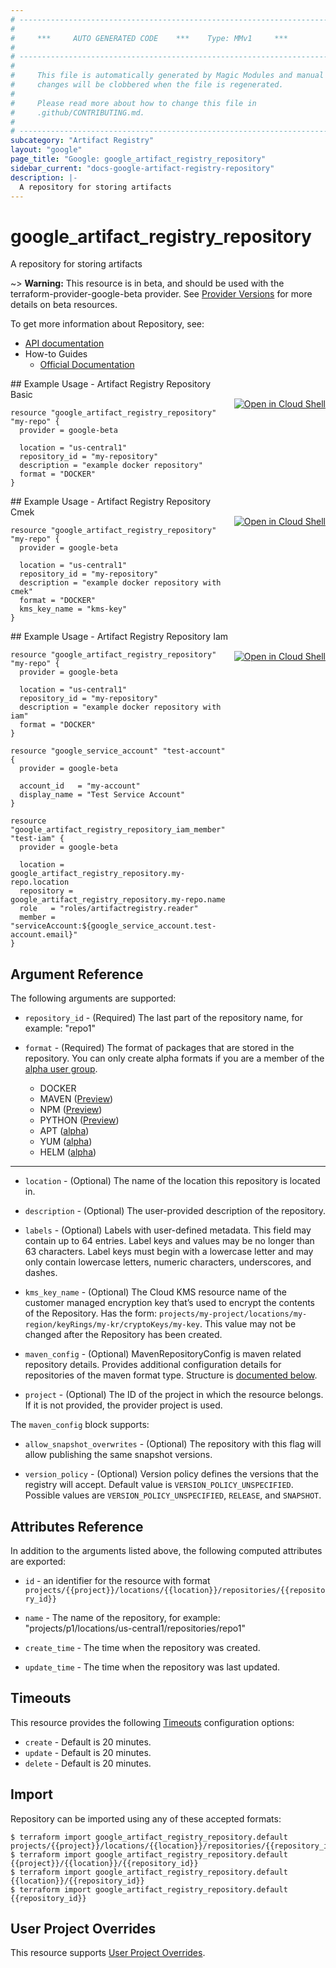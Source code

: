 ```yaml
---
# ----------------------------------------------------------------------------
#
#     ***     AUTO GENERATED CODE    ***    Type: MMv1     ***
#
# ----------------------------------------------------------------------------
#
#     This file is automatically generated by Magic Modules and manual
#     changes will be clobbered when the file is regenerated.
#
#     Please read more about how to change this file in
#     .github/CONTRIBUTING.md.
#
# ----------------------------------------------------------------------------
subcategory: "Artifact Registry"
layout: "google"
page_title: "Google: google_artifact_registry_repository"
sidebar_current: "docs-google-artifact-registry-repository"
description: |-
  A repository for storing artifacts
---
```


# google\_artifact\_registry\_repository

A repository for storing artifacts

~> **Warning:** This resource is in beta, and should be used with the terraform-provider-google-beta provider.
See [Provider Versions](https://terraform.io/docs/providers/google/guides/provider_versions.html) for more details on beta resources.

To get more information about Repository, see:

* [API documentation](https://cloud.google.com/artifact-registry/docs/reference/rest/v1beta2/projects.locations.repositories)
* How-to Guides
    * [Official Documentation](https://cloud.google.com/artifact-registry/docs/overview)

<div class = "oics-button" style="float: right; margin: 0 0 -15px">
  <a href="https://console.cloud.google.com/cloudshell/open?cloudshell_git_repo=https%3A%2F%2Fgithub.com%2Fterraform-google-modules%2Fdocs-examples.git&cloudshell_working_dir=artifact_registry_repository_basic&cloudshell_image=gcr.io%2Fgraphite-cloud-shell-images%2Fterraform%3Alatest&open_in_editor=main.tf&cloudshell_print=.%2Fmotd&cloudshell_tutorial=.%2Ftutorial.md" target="_blank">
    <img alt="Open in Cloud Shell" src="//gstatic.com/cloudssh/images/open-btn.svg" style="max-height: 44px; margin: 32px auto; max-width: 100%;">
  </a>
</div>
## Example Usage - Artifact Registry Repository Basic


```hcl
resource "google_artifact_registry_repository" "my-repo" {
  provider = google-beta

  location = "us-central1"
  repository_id = "my-repository"
  description = "example docker repository"
  format = "DOCKER"
}
```
<div class = "oics-button" style="float: right; margin: 0 0 -15px">
  <a href="https://console.cloud.google.com/cloudshell/open?cloudshell_git_repo=https%3A%2F%2Fgithub.com%2Fterraform-google-modules%2Fdocs-examples.git&cloudshell_working_dir=artifact_registry_repository_cmek&cloudshell_image=gcr.io%2Fgraphite-cloud-shell-images%2Fterraform%3Alatest&open_in_editor=main.tf&cloudshell_print=.%2Fmotd&cloudshell_tutorial=.%2Ftutorial.md" target="_blank">
    <img alt="Open in Cloud Shell" src="//gstatic.com/cloudssh/images/open-btn.svg" style="max-height: 44px; margin: 32px auto; max-width: 100%;">
  </a>
</div>
## Example Usage - Artifact Registry Repository Cmek


```hcl
resource "google_artifact_registry_repository" "my-repo" {
  provider = google-beta

  location = "us-central1"
  repository_id = "my-repository"
  description = "example docker repository with cmek"
  format = "DOCKER"
  kms_key_name = "kms-key"
}
```
<div class = "oics-button" style="float: right; margin: 0 0 -15px">
  <a href="https://console.cloud.google.com/cloudshell/open?cloudshell_git_repo=https%3A%2F%2Fgithub.com%2Fterraform-google-modules%2Fdocs-examples.git&cloudshell_working_dir=artifact_registry_repository_iam&cloudshell_image=gcr.io%2Fgraphite-cloud-shell-images%2Fterraform%3Alatest&open_in_editor=main.tf&cloudshell_print=.%2Fmotd&cloudshell_tutorial=.%2Ftutorial.md" target="_blank">
    <img alt="Open in Cloud Shell" src="//gstatic.com/cloudssh/images/open-btn.svg" style="max-height: 44px; margin: 32px auto; max-width: 100%;">
  </a>
</div>
## Example Usage - Artifact Registry Repository Iam


```hcl
resource "google_artifact_registry_repository" "my-repo" {
  provider = google-beta

  location = "us-central1"
  repository_id = "my-repository"
  description = "example docker repository with iam"
  format = "DOCKER"
}

resource "google_service_account" "test-account" {
  provider = google-beta

  account_id   = "my-account"
  display_name = "Test Service Account"
}

resource "google_artifact_registry_repository_iam_member" "test-iam" {
  provider = google-beta

  location = google_artifact_registry_repository.my-repo.location
  repository = google_artifact_registry_repository.my-repo.name
  role   = "roles/artifactregistry.reader"
  member = "serviceAccount:${google_service_account.test-account.email}"
}
```

## Argument Reference

The following arguments are supported:


* `repository_id` -
  (Required)
  The last part of the repository name, for example:
  "repo1"

* `format` -
  (Required)
  The format of packages that are stored in the repository. You can only create
  alpha formats if you are a member of the [alpha user group](https://cloud.google.com/artifact-registry/docs/supported-formats#alpha-access).
  - DOCKER
  - MAVEN ([Preview](https://cloud.google.com/products#product-launch-stages))
  - NPM ([Preview](https://cloud.google.com/products#product-launch-stages))
  - PYTHON ([Preview](https://cloud.google.com/products#product-launch-stages))
  - APT ([alpha](https://cloud.google.com/products#product-launch-stages))
  - YUM ([alpha](https://cloud.google.com/products#product-launch-stages))
  - HELM ([alpha](https://cloud.google.com/products#product-launch-stages))


- - -


* `location` -
  (Optional)
  The name of the location this repository is located in.

* `description` -
  (Optional)
  The user-provided description of the repository.

* `labels` -
  (Optional)
  Labels with user-defined metadata.
  This field may contain up to 64 entries. Label keys and values may be no
  longer than 63 characters. Label keys must begin with a lowercase letter
  and may only contain lowercase letters, numeric characters, underscores,
  and dashes.

* `kms_key_name` -
  (Optional)
  The Cloud KMS resource name of the customer managed encryption key that’s
  used to encrypt the contents of the Repository. Has the form:
  `projects/my-project/locations/my-region/keyRings/my-kr/cryptoKeys/my-key`.
  This value may not be changed after the Repository has been created.

* `maven_config` -
  (Optional)
  MavenRepositoryConfig is maven related repository details.
  Provides additional configuration details for repositories of the maven
  format type.
  Structure is [documented below](#nested_maven_config).

* `project` - (Optional) The ID of the project in which the resource belongs.
    If it is not provided, the provider project is used.


<a name="nested_maven_config"></a>The `maven_config` block supports:

* `allow_snapshot_overwrites` -
  (Optional)
  The repository with this flag will allow publishing the same
  snapshot versions.

* `version_policy` -
  (Optional)
  Version policy defines the versions that the registry will accept.
  Default value is `VERSION_POLICY_UNSPECIFIED`.
  Possible values are `VERSION_POLICY_UNSPECIFIED`, `RELEASE`, and `SNAPSHOT`.

## Attributes Reference

In addition to the arguments listed above, the following computed attributes are exported:

* `id` - an identifier for the resource with format `projects/{{project}}/locations/{{location}}/repositories/{{repository_id}}`

* `name` -
  The name of the repository, for example:
  "projects/p1/locations/us-central1/repositories/repo1"

* `create_time` -
  The time when the repository was created.

* `update_time` -
  The time when the repository was last updated.


## Timeouts

This resource provides the following
[Timeouts](/docs/configuration/resources.html#timeouts) configuration options:

- `create` - Default is 20 minutes.
- `update` - Default is 20 minutes.
- `delete` - Default is 20 minutes.

## Import


Repository can be imported using any of these accepted formats:

```
$ terraform import google_artifact_registry_repository.default projects/{{project}}/locations/{{location}}/repositories/{{repository_id}}
$ terraform import google_artifact_registry_repository.default {{project}}/{{location}}/{{repository_id}}
$ terraform import google_artifact_registry_repository.default {{location}}/{{repository_id}}
$ terraform import google_artifact_registry_repository.default {{repository_id}}
```

## User Project Overrides

This resource supports [User Project Overrides](https://www.terraform.io/docs/providers/google/guides/provider_reference.html#user_project_override).
